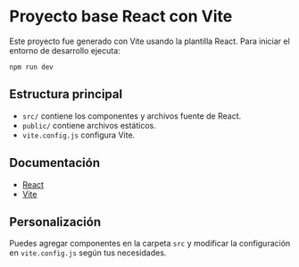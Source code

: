 # Proyecto base React con Vite

Este proyecto fue generado con Vite usando la plantilla React. Para iniciar el entorno de desarrollo ejecuta:

```
npm run dev
```

## Estructura principal
- `src/` contiene los componentes y archivos fuente de React.
- `public/` contiene archivos estáticos.
- `vite.config.js` configura Vite.

## Documentación
- [React](https://react.dev/)
- [Vite](https://vitejs.dev/)

## Personalización
Puedes agregar componentes en la carpeta `src` y modificar la configuración en `vite.config.js` según tus necesidades.
